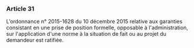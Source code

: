 ### Article 31
L’ordonnance n° 2015-1628 du 10 décembre 2015 relative aux garanties consistant en
une prise de position formelle, opposable à l'administration, sur l'application d'une norme à la
situation de fait ou au projet du demandeur est ratifiée.
